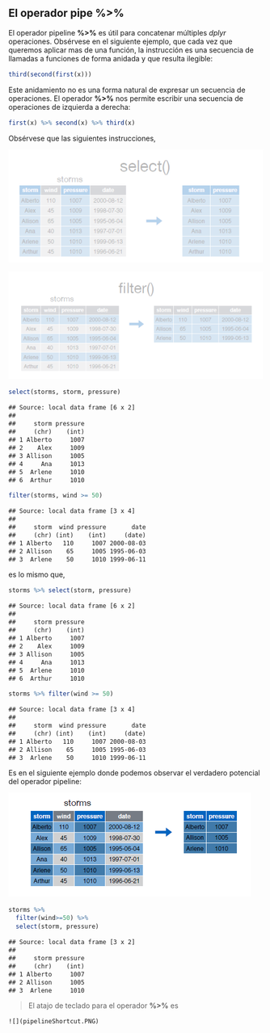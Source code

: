 


## El operador pipe %>%

El operador pipeline __%>%__ es útil para concatenar múltiples _dplyr_ operaciones. Obsérvese en el siguiente ejemplo, que cada vez que queremos aplicar mas de una función, la instrucción es una secuencia de llamadas a funciones de forma anidada y que resulta ilegible:  



```r
third(second(first(x)))
```



Este anidamiento no es una forma natural de expresar un secuencia de operaciones. El operador __%>%__ nos permite escribir una secuencia de operaciones de izquierda a derecha:  



```r
first(x) %>% second(x) %>% third(x)
```


Obsérvese que las siguientes instrucciones, 

![](pipeline.PNG)  

![](pipeline1.PNG)  




```r
select(storms, storm, pressure)
```

```
## Source: local data frame [6 x 2]
## 
##     storm pressure
##     (chr)    (int)
## 1 Alberto     1007
## 2    Alex     1009
## 3 Allison     1005
## 4     Ana     1013
## 5  Arlene     1010
## 6  Arthur     1010
```

```r
filter(storms, wind >= 50)
```

```
## Source: local data frame [3 x 4]
## 
##     storm  wind pressure       date
##     (chr) (int)    (int)     (date)
## 1 Alberto   110     1007 2000-08-03
## 2 Allison    65     1005 1995-06-03
## 3  Arlene    50     1010 1999-06-11
```


es lo mismo que,  



```r
storms %>% select(storm, pressure)
```

```
## Source: local data frame [6 x 2]
## 
##     storm pressure
##     (chr)    (int)
## 1 Alberto     1007
## 2    Alex     1009
## 3 Allison     1005
## 4     Ana     1013
## 5  Arlene     1010
## 6  Arthur     1010
```

```r
storms %>% filter(wind >= 50)
```

```
## Source: local data frame [3 x 4]
## 
##     storm  wind pressure       date
##     (chr) (int)    (int)     (date)
## 1 Alberto   110     1007 2000-08-03
## 2 Allison    65     1005 1995-06-03
## 3  Arlene    50     1010 1999-06-11
```


Es en el siguiente ejemplo donde podemos observar el verdadero potencial del operador pipeline:  

![](pipeline2.PNG)  



```r
storms %>%
  filter(wind>=50) %>%
  select(storm, pressure)
```

```
## Source: local data frame [3 x 2]
## 
##     storm pressure
##     (chr)    (int)
## 1 Alberto     1007
## 2 Allison     1005
## 3  Arlene     1010
```

  
  

> El atajo de teclado para el operador __%>%__ es  


    ![](pipelineShortcut.PNG)
